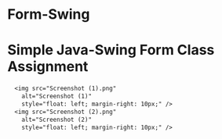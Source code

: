 # Form-Swing
# Simple Java-Swing Form Class Assignment
   
      <img src="Screenshot (1).png"
        alt="Screenshot (1)"
        style="float: left; margin-right: 10px;" />
      <img src="Screenshot (2).png"
        alt="Screenshot (2)"
        style="float: left; margin-right: 10px;" />
